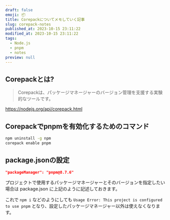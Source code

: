 ```yaml
---
draft: false
emoji: 📦
title: Corepackについてメモしていく記事
slug: corepack-notes
published_at: 2023-10-15 23:11:22
modified_at: 2023-10-15 23:11:22
tags:
  - Node.js
  - pnpm
  - notes
preview: null
---
```


## Corepackとは?

> Corepackは、パッケージマネージャーのバージョン管理を支援する実験的なツールです。

https://nodejs.org/api/corepack.html

## Corepackでpnpmを有効化するためのコマンド

```sh
npm uninstall -g npm
corepack enable pnpm
```

## package.jsonの設定

```json:package.json
"packageManager": "pnpm@8.7.6"
```

プロジェクトで使用するパッケージマネージャーとそのバージョンを指定したい場合は package.json に上記のように記述しておきます。

これで `npm i` などのようにしても `Usage Error: This project is configured to use pnpm` となり、設定したパッケージマネージャー以外は使えなくなります。
